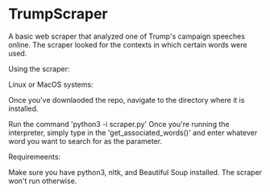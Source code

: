 # TrumpScraper
A basic web scraper that analyzed one of Trump's campaign speeches online. The scraper looked for the contexts in which certain words were used.


Using the scraper:

Linux or MacOS systems: 

Once you've downlaoded the repo, navigate to the directory where it is installed. 

Run the command 'python3 -i scraper.py'
Once you're running the interpreter, simply type in the 'get_associated_words()' and enter whatever word you want to search for as the parameter. 

Requiremeents:

Make sure you have python3, nltk, and Beautiful Soup installed. The scraper won't run otherwise.
